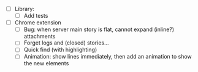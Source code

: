 - [ ] Library:
    + [ ] Add tests

- [ ] Chrome extension
    + [ ] Bug: when server main story is flat, cannot expand (inline?) attachments
    - [ ] Forget logs and (closed) stories...
    - [ ] Quick find (with highlighting)
    - [ ] Animation: show lines immediately, then add an animation to show the new elements

